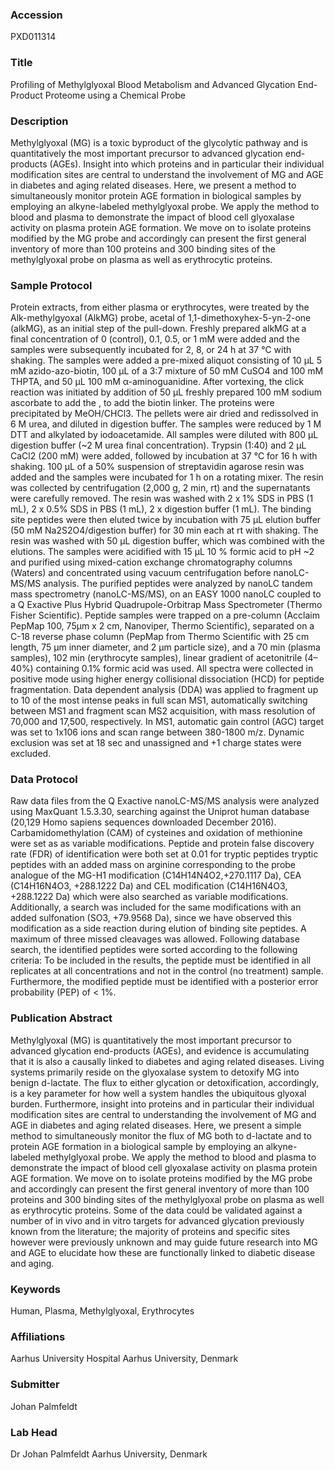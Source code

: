### Accession
PXD011314

### Title
Profiling of Methylglyoxal Blood Metabolism and Advanced Glycation End-Product Proteome using a Chemical Probe

### Description
Methylglyoxal (MG) is a toxic byproduct of the glycolytic pathway and is quantitatively the most important precursor to advanced glycation end-products (AGEs). Insight into which proteins and in particular their individual modification sites are central to understand the involvement of MG and AGE in diabetes and aging related diseases. Here, we present a method to simultaneously monitor protein AGE formation in biological samples by employing an alkyne-labeled methylglyoxal probe. We apply the method to blood and plasma to demonstrate the impact of blood cell glyoxalase activity on plasma protein AGE formation. We move on to isolate proteins modified by the MG probe and accordingly can present the first general inventory of more than 100 proteins and 300 binding sites of the methylglyoxal probe on plasma as well as erythrocytic proteins.

### Sample Protocol
Protein extracts, from either plasma or erythrocytes, were treated by the Alk-methylgyoxal (AlkMG) probe, acetal of 1,1-dimethoxyhex-5-yn-2-one (alkMG), as an initial step of the pull-down. Freshly prepared alkMG at a final concentration of 0 (control), 0.1, 0.5, or 1 mM were added and the samples were subsequently incubated for 2, 8, or 24 h at 37 ℃ with shaking. The samples were added a pre-mixed aliquot consisting of 10 µL 5 mM azido-azo-biotin, 100 µL of a 3:7 mixture of 50 mM CuSO4 and 100 mM THPTA, and 50 µL 100 mM α-aminoguanidine. After vortexing, the click reaction was initiated by addition of 50 µL freshly prepared 100 mM sodium ascorbate to add the , to add the biotin linker. The proteins were precipitated by MeOH/CHCl3. The pellets were air dried and redissolved in 6 M urea, and diluted in digestion buffer. The samples were reduced by 1 M DTT and  alkylated by  iodoacetamide.   All samples were diluted with 800 μL digestion buffer (~2 M urea final concentration). Trypsin (1:40) and 2 μL CaCl2 (200 mM) were added, followed by incubation at 37 ℃ for 16 h with shaking. 100 µL of a 50% suspension of streptavidin agarose resin was added and the samples were incubated for 1 h on a rotating mixer. The resin was collected by centrifugation (2,000 g, 2 min, rt) and the supernatants were carefully removed. The resin was washed with 2 x 1% SDS in PBS (1 mL), 2 x 0.5% SDS in PBS (1 mL), 2 x digestion buffer (1 mL). The binding site peptides were then eluted twice by incubation with 75 µL elution buffer (50 mM Na2S2O4/digestion buffer) for 30 min each at rt with shaking. The resin was washed with 50 µL digestion buffer, which was combined with the elutions. The samples were acidified with 15 µL 10 % formic acid to pH ~2 and purified using mixed-cation exchange chromatography columns (Waters) and concentrated using vacuum centrifugation before nanoLC-MS/MS analysis.  The purified peptides were analyzed by nanoLC tandem mass spectrometry (nanoLC-MS/MS), on an EASY 1000 nanoLC coupled to a Q Exactive Plus Hybrid Quadrupole-Orbitrap Mass Spectrometer (Thermo Fisher Scientific). Peptide samples were trapped on a pre-column (Acclaim PepMap 100, 75µm x 2 cm, Nanoviper, Thermo Scientific), separated on a C-18 reverse phase column (PepMap from Thermo Scientific with 25 cm length, 75 μm inner diameter, and 2 μm particle size), and a 70 min (plasma samples), 102 min (erythrocyte samples), linear gradient of acetonitrile (4–40%) containing 0.1% formic acid was used. All spectra were collected in positive mode using higher energy collisional dissociation (HCD) for peptide fragmentation. Data dependent analysis (DDA) was applied to fragment up to 10 of the most intense peaks in full scan MS1, automatically switching between MS1 and fragment scan MS2 acquisition, with mass resolution of 70,000 and 17,500, respectively. In MS1, automatic gain control (AGC) target was set to 1x106 ions and scan range between 380-1800 m/z. Dynamic exclusion was set at 18 sec and unassigned and +1 charge states were excluded.

### Data Protocol
Raw data files from the Q Exactive nanoLC-MS/MS analysis were analyzed using MaxQuant 1.5.3.30, searching against the Uniprot human database (20,129 Homo sapiens sequences downloaded December 2016). Carbamidomethylation (CAM) of cysteines and oxidation of methionine were set as as variable modifications. Peptide and protein false discovery rate (FDR) of identification were both set at 0.01 for tryptic peptides tryptic peptides with an added mass on arginine corresponding to the probe analogue of the MG-H1 modification (C14H14N4O2,+270.1117 Da), CEA (C14H16N4O3, +288.1222 Da) and CEL modification (C14H16N4O3, +288.1222 Da) which were also searched as variable modifications. Additionally, a search was included for the same modifications with an added sulfonation (SO3, +79.9568 Da), since we have observed this modification as a side reaction during elution of binding site peptides. A maximum of three missed cleavages was allowed. Following database search, the identified peptides were sorted according to the following criteria: To be included in the results, the peptide must be identified in all replicates at all concentrations and not in the control (no treatment) sample. Furthermore, the modified peptide must be identified with a posterior error probability (PEP) of < 1%.

### Publication Abstract
Methylglyoxal (MG) is quantitatively the most important precursor to advanced glycation end-products (AGEs), and evidence is accumulating that it is also a causally linked to diabetes and aging related diseases. Living systems primarily reside on the glyoxalase system to detoxify MG into benign d-lactate. The flux to either glycation or detoxification, accordingly, is a key parameter for how well a system handles the ubiquitous glyoxal burden. Furthermore, insight into proteins and in particular their individual modification sites are central to understanding the involvement of MG and AGE in diabetes and aging related diseases. Here, we present a simple method to simultaneously monitor the flux of MG both to d-lactate and to protein AGE formation in a biological sample by employing an alkyne-labeled methylglyoxal probe. We apply the method to blood and plasma to demonstrate the impact of blood cell glyoxalase activity on plasma protein AGE formation. We move on to isolate proteins modified by the MG probe and accordingly can present the first general inventory of more than 100 proteins and 300 binding sites of the methylglyoxal probe on plasma as well as erythrocytic proteins. Some of the data could be validated against a number of in vivo and in vitro targets for advanced glycation previously known from the literature; the majority of proteins and specific sites however were previously unknown and may guide future research into MG and AGE to elucidate how these are functionally linked to diabetic disease and aging.

### Keywords
Human, Plasma, Methylglyoxal, Erythrocytes

### Affiliations
Aarhus University Hospital
Aarhus University, Denmark

### Submitter
Johan  Palmfeldt

### Lab Head
Dr Johan Palmfeldt
Aarhus University, Denmark


